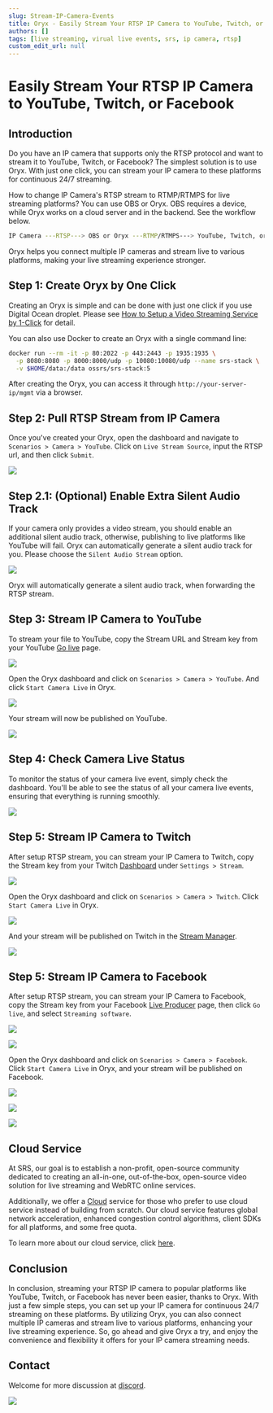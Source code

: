 ```yaml
---
slug: Stream-IP-Camera-Events
title: Oryx - Easily Stream Your RTSP IP Camera to YouTube, Twitch, or Facebook
authors: []
tags: [live streaming, virual live events, srs, ip camera, rtsp]
custom_edit_url: null
---
```


# Easily Stream Your RTSP IP Camera to YouTube, Twitch, or Facebook

## Introduction

Do you have an IP camera that supports only the RTSP protocol and want to stream it to YouTube, Twitch, 
or Facebook? The simplest solution is to use Oryx. With just one click, you can stream your IP 
camera to these platforms for continuous 24/7 streaming.

<!--truncate-->

How to change IP Camera's RTSP stream to RTMP/RTMPS for live streaming platforms? You can use OBS or 
Oryx. OBS requires a device, while Oryx works on a cloud server and in the backend. See the 
workflow below.

```bash
IP Camera ---RTSP---> OBS or Oryx ---RTMP/RTMPS---> YouTube, Twitch, or Facebook
```

Oryx helps you connect multiple IP cameras and stream live to various platforms, making your live 
streaming experience stronger.

## Step 1: Create Oryx by One Click

Creating an Oryx is simple and can be done with just one click if you use Digital Ocean droplet.
Please see [How to Setup a Video Streaming Service by 1-Click](./2022-04-09-SRS-Stack-Tutorial.md) for detail.

You can also use Docker to create an Oryx with a single command line:

```bash
docker run --rm -it -p 80:2022 -p 443:2443 -p 1935:1935 \
  -p 8080:8080 -p 8000:8000/udp -p 10080:10080/udp --name srs-stack \
  -v $HOME/data:/data ossrs/srs-stack:5
```

After creating the Oryx, you can access it through `http://your-server-ip/mgmt` via a browser.

## Step 2: Pull RTSP Stream from IP Camera

Once you've created your Oryx, open the dashboard and navigate to `Scenarios > Camera > YouTube`. 
Click on `Live Stream Source`, input the RTSP url, and then click `Submit`.

![](/img/blog-2023-10-11-01.png)

## Step 2.1: (Optional) Enable Extra Silent Audio Track

If your camera only provides a video stream, you should enable an additional silent audio track, 
otherwise, publishing to live platforms like YouTube will fail. Oryx can automatically generate 
a silent audio track for you. Please choose the `Silent Audio Stream` option.

![](/img/blog-2023-10-11-14.png)

Oryx will automatically generate a silent audio track, when forwarding the RTSP stream.

## Step 3: Stream IP Camera to YouTube

To stream your file to YouTube, copy the Stream URL and Stream key from your YouTube [Go live](https://studio.youtube.com/channel/UC/livestreaming) page.

![](/img/blog-2023-10-11-02.png)

Open the Oryx dashboard and click on `Scenarios > Camera > YouTube`. And click `Start Camera Live` in Oryx.

![](/img/blog-2023-10-11-03.png)

Your stream will now be published on YouTube.

![](/img/blog-2023-10-11-04.png)

## Step 4: Check Camera Live Status

To monitor the status of your camera live event, simply check the dashboard. You'll be able to see the status of all your camera live events, ensuring that everything is running smoothly.

![](/img/blog-2023-10-11-05.png)

## Step 5: Stream IP Camera to Twitch

After setup RTSP stream, you can stream your IP Camera to Twitch, copy the Stream key from your 
Twitch [Dashboard](https://www.twitch.tv/dashboard/settings) under `Settings > Stream`.

![](/img/blog-2023-10-11-06.png)

Open the Oryx dashboard and click on `Scenarios > Camera > Twitch`. Click `Start Camera Live` in Oryx.

![](/img/blog-2023-10-11-07.png)

And your stream will be published on Twitch in the [Stream Manager](https://www.twitch.tv/dashboard/stream).

![](/img/blog-2023-10-11-08.png)

## Step 5: Stream IP Camera to Facebook

After setup RTSP stream, you can stream your IP Camera to Facebook, copy the Stream key from your 
Facebook [Live Producer](https://www.facebook.com/live/producer?ref=OBS) page,
then click `Go live`, and select `Streaming software`.

![](/img/blog-2023-10-11-09.png)

![](/img/blog-2023-10-11-10.png)

Open the Oryx dashboard and click on `Scenarios > Camera > Facebook`. Click `Start Camera Live` in Oryx, and your stream will be published on Facebook.

![](/img/blog-2023-10-11-11.png)

![](/img/blog-2023-10-11-12.png)

![](/img/blog-2023-10-11-13.png)

## Cloud Service

At SRS, our goal is to establish a non-profit, open-source community dedicated to creating an all-in-one, 
out-of-the-box, open-source video solution for live streaming and WebRTC online services.

Additionally, we offer a [Cloud](../cloud) service for those who prefer to use cloud service instead of building from 
scratch. Our cloud service features global network acceleration, enhanced congestion control algorithms, 
client SDKs for all platforms, and some free quota.

To learn more about our cloud service, click [here](../cloud).

## Conclusion

In conclusion, streaming your RTSP IP camera to popular platforms like YouTube, Twitch, or Facebook has never 
been easier, thanks to Oryx. With just a few simple steps, you can set up your IP camera for continuous 
24/7 streaming on these platforms. By utilizing Oryx, you can also connect multiple IP cameras and stream 
live to various platforms, enhancing your live streaming experience. So, go ahead and give Oryx a try, and 
enjoy the convenience and flexibility it offers for your IP camera streaming needs.

## Contact

Welcome for more discussion at [discord](https://discord.gg/bQUPDRqy79).

![](https://ossrs.io/gif/v1/sls.gif?site=ossrs.io&path=/lts/blog-en/2023-10-11-Stream-IP-Camera-Events)
